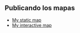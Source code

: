 ## Publicando los mapas 

 - [My static map]()
 - [My interactive map](https://github.com/chlopezgis/articulos/blob/main/docs/maps/employment_rate_in_finland.html)
 
